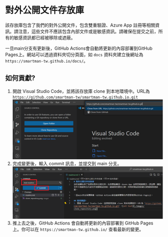 # 對外公開文件存放庫
該存放庫包含了我們的對外公開文件，包含雙重驗證、Azure App 註冊等相關資訊。請注意，這些文件不應該包含內部文件或是敏感資訊。請確保在提交之前，所有的敏感資訊都已經被移除或遮蔽。

一旦main分支有更新後，GitHub Actions會自動將更新的內容部署到GitHub Pages上。網站可以透過資料夾切分頁面，如 `docs` 資料夾建立後網址為 `https://smartman-tw.github.io/docs/`。

## 如何貢獻?
1. 開啟 Visual Studio Code，並將該存放庫 clone 到本地環境中。URL為 `https://github.com/smartman-tw/smartman-tw.github.io.git` ![alt text](./images/clone_repository.png)
2. 完成變更後，輸入 commit 訊息，並提交到 main 分支。![alt text](./images/commit_changes.png)
3. 推上去之後，GitHub Actions 會自動將更新的內容部署到 GitHub Pages 上。你可以在 `https://smartman-tw.github.io/` 查看最新的變更。